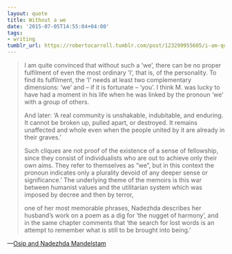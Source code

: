 ```yaml
---
layout: quote
title: Without a we
date: '2015-07-05T14:55:04+04:00'
tags:
- writing
tumblr_url: https://robertocarroll.tumblr.com/post/123299955605/i-am-quite-convinced-that-without-such-a-we
---
```

<blockquote><p>I am quite convinced that without such a ‘we’, there can be no proper fulfilment of even the most ordinary ‘I’, that is, of the personality. To find its fulfilment, the ‘I’ needs at least two complementary dimensions: ‘we’ and – if it is fortunate – ‘you’. I think M. was lucky to have had a moment in his life when he was linked by the pronoun ‘we’ with a group of others.</p>

<p>And later: ‘A real community is unshakable, indubitable, and enduring. It cannot be broken up, pulled apart, or destroyed. It remains unaffected and whole even when the people united by it are already in their graves.’</p>

<p>Such cliques are not proof of the existence of a sense of fellowship, since they consist of individualists who are out to achieve only their own aims. They refer to themselves as “we”, but in this context the pronoun indicates only a plurality devoid of any deeper sense or significance.’ The underlying theme of the memoirs is this war between humanist values and the utilitarian system which was imposed by decree and then by terror,</p>

<p>one of her most memorable phrases, Nadezhda describes her husband’s work on a poem as a dig for ‘the nugget of harmony’, and in the same chapter comments that ‘the search for lost words is an attempt to remember what is still to be brought into being.’</p></blockquote>

&#8212;<a href="https://cfarchive.wordpress.com/2012/05/14/seamus-heaney-osip-and-nadezhda-mandelstam/">Osip and Nadezhda Mandelstam</a>
